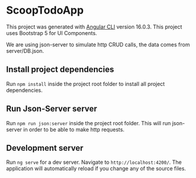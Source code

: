 # ScoopTodoApp

This project was generated with [Angular CLI](https://github.com/angular/angular-cli) version 16.0.3.
This project uses Bootstrap 5 for UI Components.

We are using json-server to simulate http CRUD calls, the data comes from server/DB.json.


## Install project dependencies

Run `npm install` inside the project root folder to install all project dependencies.
## Run Json-Server server

Run `npm run json:server` inside the project root folder. This will run json-server in order to be able to make http requests.
## Development server

Run `ng serve` for a dev server. Navigate to `http://localhost:4200/`. The application will automatically reload if you change any of the source files.



